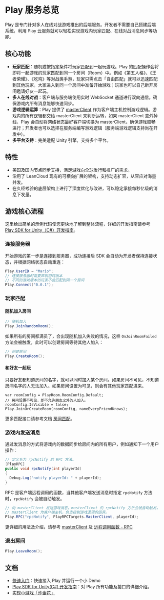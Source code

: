 # Play 服务总览

Play 是专门针对多人在线对战游戏推出的后端服务。开发者不需要自己搭建后端系统，利用 Play 云服务就可以轻松实现游戏内玩家匹配、在线对战消息同步等功能。


## 核心功能
- **玩家匹配**：随机或按指定条件将玩家匹配到一起玩游戏。Play 的匹配操作会将即将一起游戏的玩家匹配到同一个房间（Room）中。例如《第五人格》、《王者荣耀》、《吃鸡》等对战类手游，玩家只需点击「自由匹配」就可以迅速匹配到其他玩家，大家进入到同一个房间中准备开始游戏；玩家也可以自己新开房间邀请好友一起玩。
- **多人在线对战**：客户端与服务端使用实时 WebSocket 通道进行双向通信，确保游戏内所有消息能够快速同步。
- **游戏逻辑运算**：Play 提供了 [masterClient](play-unity.html#MasterClient) 作为客户端主机控制游戏逻辑。游戏内的所有逻辑都交给 masterClient 来判断运转，如果 masterClient 意外掉线，Play 会自动将网络状态最好客户端切换为 masterClient，确保游戏顺畅进行；开发者也可以选择在服务端编写游戏逻辑（服务端游戏逻辑支持尚在开发中）。
- **多平台支持**：完美适配 Unity 引擎，支持多个平台。

## 特性
- 美国及国内节点同步支持，满足游戏向全球发行和推广的需求。
- 沿用了 LeanCloud 现有的可横向扩展的架构，支持动态扩容，从容应对海量并发。
- 在久经考验的底层架构上进行了深度优化与改进，可以稳定承接每秒亿级的消息下发量。

## 游戏核心流程
这里给出简单的示例代码使您更快地了解到整体流程，详细的开发指南请参考 [Play SDK for Unity（C#）开发指南](play-unity.html)。


### 连接服务器

开始游戏的第一步是连接到服务器，成功连接后 SDK 会自动为开发者保持连接状态，并根据网络状态自动重连：

```cs
Play.UserID = "Mario";
// 连接服务器时需要声明游戏版本
// 不同的游戏版本的玩家不会匹配到同一个房间
Play.Connect("0.0.1"); 
```

### 玩家匹配
#### 随机加入房间

```cs
// 随机加入
Play.JoinRandomRoom();
```

如果所有的房间都满员了，会出现随机加入失败的情况，这样 `OnJoinRoomFailed` 方法会被触发，此时可以创建房间等待其他人加入：

```cs
// 创建房间
Play.CreateRoom();
```

#### 和好友一起玩
只要好友都知道房间的名字，就可以同时加入某个房间。如果房间不可见，不知道房间名字的人无法加入。如果房间设置为可见，则会有其他玩家匹配进来。
```
var roomConfig = PlayRoom.RoomConfig.Default;
// 房间设置不可见，即不允许朋友之外的人加入。
roomConfig.IsVisible = false;
Play.JoinOrCreateRoom(roomConfig, nameEveryFriendKnows);
```

更多匹配接口请参考文档 [房间匹配](play-unity.html#房间匹配)。

### 游戏内发送消息
通过发消息的方式将游戏内的数据同步给房间内的所有用户，例如通知下一个用户操作：

```cs
// 定义名为 rpcNotify 的 RPC 方法。
[PlayRPC]
public void rpcNotify(int playerId) 
{
  Debug.Log("notify playerId: " + playerId);
}
```
RPC 是客户端远程调用的函数，当其他客户端发送消息时指定 `rpcNotify` 方法时，`rpcNotify` 会被自动触发。

```cs
// 向 masterClient 发送游戏消息，masterClient 的 rpcNotify 方法会被自动触发。
// masterClient 为客户端主机，负责控制游戏逻辑的运算。
Play.RPC("rpcNotify", PlayRPCTargets.MasterClient, playerId);
```

更详细的用法及介绍，请参考 [masterClient](play-unity.html#MasterClient) 及 [远程调用函数 - RPC](play-unity.html#远程调用函数-RPC)

### 退出房间

```cs
Play.LeaveRoom();
```

## 文档

- [快速入门](play-quick-start.html)：快速接入 Play 并运行一个小 Demo
- [Play SDK for Unity(C#) 开发指南](play-unity.html)：对 Play 所有功能及接口的详细介绍。
- [实现小游戏「炸金花」](play-unity-demo.html)
